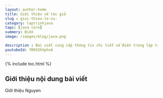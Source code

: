 ```yaml
---
layout: author-home
title: Giới thiệu về tác giả 
slug : gioi-thieu-le-vu-
category: laptrinhjava
tags: [java core]
summery: Biến  
image: /images/blog/java.png

description : Bài viết cung cấp thông tin chi tiết về Biến trong lập trình Java, giúp bạn hiểu rõ Biến là gì? Có các loại Biến nào trong ngôn ngữ lập trình Java? Đồng thời với các ví dụ cụ thể trong bài viết giúp bạn tiếp cận kiến thức lập trình Java căn bản này dễ dàng hơn và nhanh chóng áp dụng vào thực hành.
youtubeId: fR05ShUphxA
---
```


{% include toc.html %}

## **Giới thiệu nội dung bài viết**

Giới thiệu Nguyen
